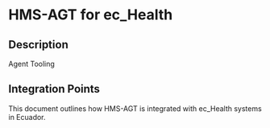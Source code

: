 # HMS-AGT for ec_Health

## Description

Agent Tooling

## Integration Points

This document outlines how HMS-AGT is integrated with ec_Health systems in Ecuador.
